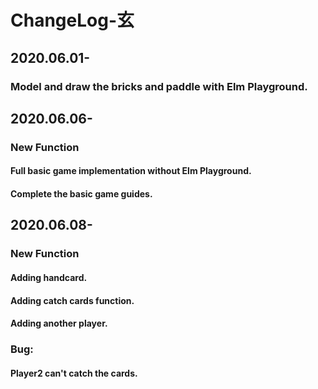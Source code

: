# ChangeLog-玄

## 2020.06.01-

### 	Model and draw the bricks and paddle with Elm Playground.

## 2020.06.06- 

### New Function

#### 			Full basic game implementation without Elm Playground. 

#### 			Complete the basic game guides.

## 2020.06.08-

### New Function

#### 		Adding handcard. 

#### 		Adding catch cards function. 

#### 		Adding another player. 

### Bug:

#### 		Player2 can't catch the cards. 

